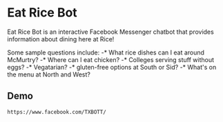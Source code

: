 # Eat Rice Bot

Eat Rice Bot is an interactive Facebook Messenger chatbot that provides information about dining here at Rice!

Some sample questions include:
-* What rice dishes can I eat around McMurtry?
-* Where can I eat chicken?
-* Colleges serving stuff without eggs?
-* Vegatarian?
-* gluten-free options at South or Sid?
-* What's on the menu at North and West?

## Demo

```
https://www.facebook.com/TXBOTT/
```

##